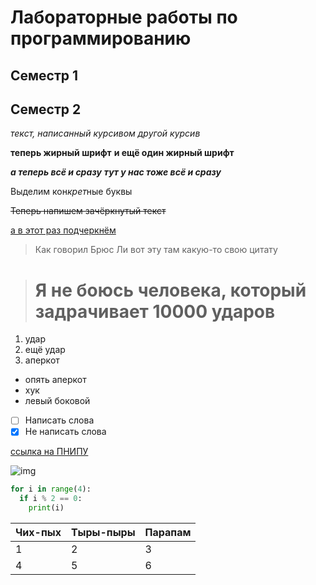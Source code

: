 # Лабораторные работы по программированию 

## Семестр 1

## Семестр 2

*текст, написанный курсивом*
_другой курсив_

**теперь жирный шрифт**
__и ещё один жирный шрифт__

***а теперь всё и сразу***
___тут у нас тоже всё и сразу___

Выделим кон*крет*ные буквы

~~Теперь напишем зачёркнутый текст~~

<ins> а в этот раз подчеркнём </ins>

> Как говорил Брюс Ли вот эту там какую-то свою цитату

># Я не боюсь человека, который задрачивает 10000 ударов

1. удар
2. ещё удар
3. аперкот

- опять аперкот
- хук
- левый боковой

- [ ] Написать слова 
- [X] Не написать слова 

[ссылка на ПНИПУ](https://pstu.ru/ "нажми")

![img](https://avatars.mds.yandex.net/i?id=6d4cb9d6b5deb8ccf6ac87cdc4ab199f56765b70-5207916-images-thumbs&n=13 "клик") 

``` python 
for i in range(4):
  if i % 2 == 0:
    print(i)
```

| Чих-пых | Тыры-пыры | Парапам |
|-|---|-----|
| 1 | 2 | 3 |
| 4 | 5 | 6 |

